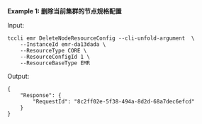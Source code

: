 **Example 1: 删除当前集群的节点规格配置**



Input: 

```
tccli emr DeleteNodeResourceConfig --cli-unfold-argument  \
    --InstanceId emr-da13dada \
    --ResourceType CORE \
    --ResourceConfigId 1 \
    --ResourceBaseType EMR
```

Output: 
```
{
    "Response": {
        "RequestId": "8c2ff02e-5f38-494a-8d2d-68a7dec6efcd"
    }
}
```


